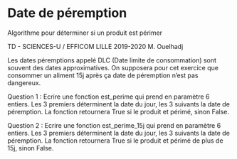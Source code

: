 # Date de péremption
Algorithme pour déterminer si un produit est périmer

TD - SCIENCES-U / EFFICOM LILLE 2019-2020 M. Ouelhadj

Les dates péremptions appelé DLC (Date limite de consommation) sont souvent des dates approximatives. 
On supposera pour cet exercice que consommer un aliment 15j après ça date de péremption n’est pas dangereux.

Question 1 : Ecrire une fonction est_perime qui prend en paramètre 6 entiers. Les 3 premiers déterminent la date du jour, les 3 suivants la date de péremption. La fonction retournera True si le produit et périmé, sinon False.

Question 2 : Ecrire une fonction est_perime_15j qui prend en paramètre 6 entiers. Les 3 premiers déterminent la date du jour, les 3 suivants la date de péremption. La fonction retournera True si le produit et périmé de plus de 15j, sinon False.
